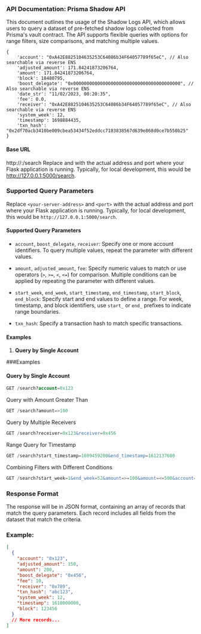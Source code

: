 ### API Documentation: Prisma Shadow API

This document outlines the usage of the Shadow Logs API, which allows users to query a dataset of pre-fetched shadow logs collected from Prisma's vault contract. The API supports flexible queries with options for range filters, size comparisons, and matching multiple values.

```
{
    'account': "0xA42E8825104635253C64086b34F64057789f65eC", // Also searchable via reverse ENS
    'adjusted_amount': 171.84241873206764,
    'amount': 171.84241873206764,
    'block': 18480795,
    'boost_delegate': "0x0000000000000000000000000000000000000000", // Also searchable via reverse ENS
    'date_str': "11/02/2023, 00:20:35",
    'fee': 0.0,
    'receiver': "0xA42E8825104635253C64086b34F64057789f65eC", // Also searchable via reverse ENS
    'system_week': 12,
    'timestamp': 1698884435,
    'txn_hash': "0x2df70acb3410be009cbea53434f52eddcc7183838567d639e868d0ce7b550b25"
}
```

#### Base URL
http://<your-server-address>:<port>/search
Replace <your-server-address> and <port> with the actual address and port where your Flask application is running. Typically, for local development, this would be http://127.0.0.1:5000/search.

### Supported Query Parameters

Replace `<your-server-address>` and `<port>` with the actual address and port where your Flask application is running. Typically, for local development, this would be `http://127.0.0.1:5000/search`.

#### Supported Query Parameters

- `account`, `boost_delegate`, `receiver`: Specify one or more account identifiers. To query multiple values, repeat the parameter with different values.
  
- `amount`, `adjusted_amount`, `fee`: Specify numeric values to match or use operators (`>`, `>=`, `<`, `<=`) for comparison. Multiple conditions can be applied by repeating the parameter with different values.

- `start_week`, `end_week`, `start_timestamp`, `end_timestamp`, `start_block`, `end_block`: Specify start and end values to define a range. For week, timestamp, and block identifiers, use `start_` or `end_` prefixes to indicate range boundaries.

- `txn_hash`: Specify a transaction hash to match specific transactions.

#### Examples

1. **Query by Single Account**
   


###Examples
#### Query by Single Account

```sql
GET /search?account=0x123
```
Query with Amount Greater Than

```sql
GET /search?amount=>100
```
Query by Multiple Receivers

```sql
GET /search?receiver=0x123&receiver=0x456
```
Range Query for Timestamp

```sql
GET /search?start_timestamp=1609459200&end_timestamp=1612137600
```
Combining Filters with Different Conditions


```sql
GET /search?start_week=1&end_week=52&amount=>=100&amount=<=500&account=0x123
```

### Response Format
The response will be in JSON format, containing an array of records that match the query parameters. Each record includes all fields from the dataset that match the criteria.

### Example:

```json
[
  {
    "account": "0x123",
    "adjusted_amount": 150,
    "amount": 200,
    "boost_delegate": "0x456",
    "fee": 10,
    "receiver": "0x789",
    "txn_hash": "abc123",
    "system_week": 12,
    "timestamp": 1610000000,
    "block": 123456
  }
  // More records...
]
```